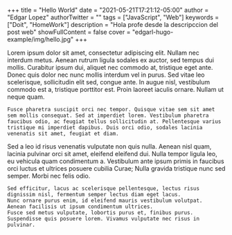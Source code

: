 +++
title = "Hello World"
date = "2021-05-21T17:21:12-05:00"
author = "Edgar Lopez"
authorTwitter = "" 
tags = ["JavaScript", "Web"]
keywords = ["Doit", "HomeWork"]
description = "Hola profe desde la descripccion del post web" 
showFullContent = false
cover = "edgarl-hugo-example/img/hello.jpg"
+++

Lorem ipsum dolor sit amet, consectetur adipiscing elit. Nullam nec interdum metus. Aenean rutrum ligula sodales ex auctor, sed tempus dui mollis. Curabitur ipsum dui, aliquet nec commodo at, tristique eget ante. Donec quis dolor nec nunc mollis interdum vel in purus. Sed vitae leo scelerisque, sollicitudin elit sed, congue ante. In augue nisl, vestibulum commodo est a, tristique porttitor est. Proin laoreet iaculis ornare. Nullam ut neque quam.

    Fusce pharetra suscipit orci nec tempor. Quisque vitae sem sit amet sem mollis consequat. Sed at imperdiet lorem. Vestibulum pharetra faucibus odio, ac feugiat tellus sollicitudin at. Pellentesque varius tristique mi imperdiet dapibus. Duis orci odio, sodales lacinia venenatis sit amet, feugiat et diam.

Sed a leo id risus venenatis vulputate non quis nulla. Aenean nisl quam, lacinia pulvinar orci sit amet, eleifend eleifend dui. Nulla tempor ligula leo, eu vehicula quam condimentum a. Vestibulum ante ipsum primis in faucibus orci luctus et ultrices posuere cubilia Curae; Nulla gravida tristique nunc sed semper. Morbi nec felis odio.

    Sed efficitur, lacus ac scelerisque pellentesque, lectus risus dignissim nisl, fermentum semper lectus diam eget lacus.
    Nunc ornare purus enim, id eleifend mauris vestibulum volutpat.
    Aenean facilisis ut ipsum condimentum ultrices.
    Fusce sed metus vulputate, lobortis purus et, finibus purus. Suspendisse quis posuere lorem. Vivamus vulputate nec risus in pulvinar.

